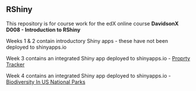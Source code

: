 ## RShiny

This repository is for course work for the edX online course **DavidsonX D008 - Introduction to RShiny**

Weeks 1 & 2 contain introductory Shiny apps - these have not been deployed to shinyapps.io

Week 3 contains an integrated Shiny app deployed to shinyapps.io - [Proprty Tracker](https://wl7tso-hdshea.shinyapps.io/PropertyTracker/)

Week 4 contains an integrated Shiny app deployed to shinyapps.io - [Biodiversity In US National Parks](https://wl7tso-hdshea.shinyapps.io/NationalParksBiodiversity/)
